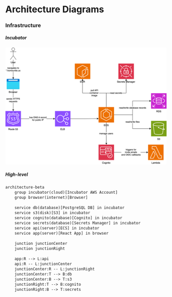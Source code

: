 # Architecture Diagrams

### Infrastructure

##### Incubator

![HomeUniteUs deployment architecture](HUU_Incubator_Architecture.svg)

##### High-level

```mermaid
architecture-beta
    group incubator(cloud)[Incubator AWS Account]
    group browser(internet)[Browser]

    service db(database)[PostgreSQL DB] in incubator
    service s3(disk)[S3] in incubator
    service cognito(database)[Cognito] in incubator
    service secrets(database)[Secrets Manager] in incubator
    service api(server)[ECS] in incubator
    service app(server)[React App] in browser

    junction junctionCenter
    junction junctionRight

    app:R --> L:api
    api:R -- L:junctionCenter
    junctionCenter:R -- L:junctionRight
    junctionCenter:T --> B:db
    junctionCenter:B --> T:s3
    junctionRight:T --> B:cognito
    junctionRight:B --> T:secrets

```


